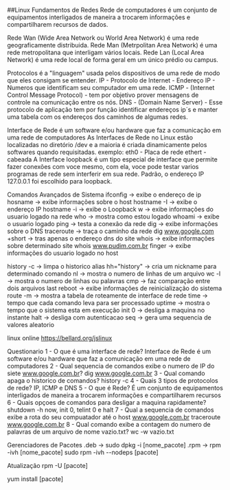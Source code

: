 ##Linux Fundamentos de Redes
Rede de computadores é um conjunto de equipamentos interligados de maneira a trocarem informações e compartilharem recursos de dados.

Rede Wan (Wide Area Network ou World Area Network) é uma rede geograficamente distribuida.
Rede Man (Metrpolitan Area Network) é uma rede metropolitana que interligam vários locais.
Rede Lan (Local Area Network) é uma rede local de forma geral em um único prédio ou campus.

Protocolos é a "linguagem" usada pelos dispositivos de uma rede de modo que eles consigam se entender.
IP - Protocolo de Internet - Endereço IP - Numeros que identificam seu computador em uma rede.
ICMP - (Internet Control Message Protocol) - tem por objetivo prover mensagens de controle na comunicação entre os nós.
DNS - (Domain Name Server) - Esse protocolo de aplicação tem por função identificar endereços ip´s e manter uma tabela com os endereços dos caminhos de algumas redes.

Interface de Rede é um software e/ou hardware que faz a comunicação em uma rede de computadores
As Interfaces de Rede no Linux estão localizadas no diretório /dev e a maioria é criada dinamicamente pelos softwares quando requisitadas.
exemplo: eth0 - Placa de rede ethert - cabeada
A Interface loopback é um tipo especial de interface que permite fazer conexões com voce mesmo, com ela, voce pode testar varios programas de rede sem interferir em sua rede. Padrão, o endereço IP 127.0.0.1 foi escolhido para loopback.

Comandos Avançados de Sistema
ifconfig -> exibe o endereço de ip
hosname -> exibe informações sobre o host
hostname -I -> exibe o endereço IP
hostname -i -> exibe o Loopback
w -> exibe informações do usuario logado na rede
who -> mostra como estou logado 
whoami -> exibe o usuario logado
ping -> testa a conexão da rede
dig -> exibe informações sobre o DNS
traceroute -> traça o caminho da rede
dig www.google.com +short -> tras apenas o endereço dns do site
whois -> exibe informações sobre determinado site
whois www.pudim.com.br
finger -> exibe informações do usuario logado no host

history -c -> limpa o historico
alias hh="history" -> cria um nickname para determinado comando
nl -> mostra o numero de linhas de um arquivo 
wc -l -> mostra o numero de linhas ou palavras
cmp -> faz comparação entre dois arquivos
last reboot -> exibe informações de reinicialização do sistema
route -m -> mostra a tabela de roteamente de interface de rede
time -> tempo que cada comando leva para ser processado
uptime -> mostra o tempo que o sistema esta em execução
init 0 -> desliga a maquina no instante
halt -> desliga com autenticacao
seq -> gera uma sequencia de valores aleatorio

linux online
https://bellard.org/jslinux

Questionario
1 - O que é uma interface de rede?
Interface de Rede é um software e/ou hardware que faz a comunicação em uma rede de computadores
2 - Qual sequencia de comandos exibe o numero de IP do siete www.google.com.br?
dig www.google.com.br
3 - Qual comando apaga o historico de comandos?
history -c
4 - Quais 3 tipos de protocolos de rede?
IP, ICMP e DNS
5 - O que é Rede?
É um conjunto de equipamentos interligados de maneira a trocarem informações e compartilharem recursos
6 - Quais opçoes de comandos para desligar a maquina rapidamente?
shutdown -h now, init 0, telint 0 e halt
7 - Qual a sequencia de comandos exibe a rota do seu compuatador até o host www.google.com.br
traceroute www.google.com.br
8 - Qual comando exibe a contagem do numero de palavras de um arquivo de nome vazio.txt?
wc -w vazio.txt

Gerenciadores de Pacotes
.deb -> sudo dpkg -i [nome_pacote]
.rpm -> 
rpm -ivh [nome_pacote]
sudo rpm -ivh --nodeps [pacote]

Atualização
rpm -U [pacote]

yum install [pacote]





